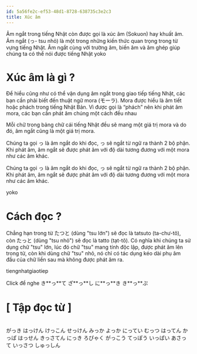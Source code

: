 ```yaml
---
id: 5a56fe2c-ef53-48d1-8728-638735c3e2c3
title: Xúc âm
---
```


<Intro>
Âm ngắt trong tiếng Nhật còn được gọi là xúc âm (Sokuon) hay khuất âm. Âm ngắt (っ- tsu nhỏ) là một trong những kiến thức quan trọng trong từ vựng tiếng Nhật. Âm ngắt cùng với trường âm, biến âm và âm ghép giúp chúng ta có thể nói được tiếng Nhật
</Intro>
<Via href="https://yoko.edu.vn/am-ngat-trong-tieng-nhat/">yoko</Via>

<InlineToc />

# Xúc âm là gì ?

Để hiểu cũng như có thể vận dụng âm ngắt trong giao tiếp tiếng Nhật, các bạn cần phải biết đến thuật ngữ mora (モーラ). Mora được hiểu là âm tiết hoặc phách trong tiếng Nhật Bản. Vì được gọi là “phách” nên khi phát âm mora, các bạn cần phát âm chúng một cách đều nhau

Mỗi chữ trong bảng chữ cái tiếng Nhật đều sẽ mang một giá trị mora và do đó, âm ngắt cũng là một giá trị mora.

Chúng ta gọi っ là âm ngắt do khi đọc, っ sẽ ngắt từ ngữ ra thành 2 bộ phận. Khi phát âm, âm ngắt sẽ được phát âm với độ dài tương đương với một mora như các âm khác.

Chúng ta gọi っ là âm ngắt do khi đọc, っ sẽ ngắt từ ngữ ra thành 2 bộ phận. Khi phát âm, âm ngắt sẽ được phát âm với độ dài tương đương với một mora như các âm khác.

<Via href="https://yoko.edu.vn/am-ngat-trong-tieng-nhat/">yoko</Via>


# Cách đọc ?

Chẳng hạn trong từ たつと (dùng "tsu lớn") sẽ đọc là tatsuto (ta-chư-tô), còn たっと (dùng "tsu nhỏ") sẽ đọc là tatto (tạt-tô). Có nghĩa khi chúng ta sử dụng chữ "tsu" lớn, lúc đó chữ "tsu" mang tính độc lập, được phát âm lên trong từ, còn khi dùng chữ "tsu" nhỏ, nó chỉ có tác dụng kéo dài phụ âm đầu của chữ liền sau mà không được phát âm ra.

<Via href="http://tiengnhatgiaotiep.edu.vn/xuc-am-tieng-nhat.html">tiengnhatgiaotiep</Via>

<Note>
  Click để nghe
</Note>

<JaWL m={4}>
  <Speak k="切手"><Kanji>き**っ**て</Kanji></Speak>
  <Speak k="雑誌"><Kanji>ざ**っ**し</Kanji></Speak>
  <Speak k="日記"><Kanji>に**っ**き</Kanji></Speak>
  <Speak k="切符"><Kanji>き**っ**ぷ</Kanji></Speak>
</JaWL>


# [ Tập đọc từ ]
<br/>

<JaWL m={4}>
 <Kanji>がっき</Kanji>
 <Kanji>はっけん</Kanji>
 <Kanji>けっこん</Kanji>
 <Kanji>せっけん</Kanji>
</JaWL>

<JaWL m={4}>
 <Kanji>みっか</Kanji>
 <Kanji>よっか</Kanji>
 <Kanji>にってい</Kanji>
 <Kanji>むっつ</Kanji>
</JaWL>

<JaWL m={4}>
 <Kanji>はってん</Kanji>
 <Kanji>かっぱ</Kanji>
 <Kanji>はっせん</Kanji>
 <Kanji>きっさてん</Kanji>
</JaWL>

<JaWL m={4}>
 <Kanji>にっき</Kanji>
 <Kanji>ろぴゃく</Kanji>
 <Kanji>がっこう</Kanji>
 <Kanji>てっぽう</Kanji>
</JaWL>

<JaWL m={4}>
 <Kanji>いっぱい</Kanji>
 <Kanji>あさって</Kanji>
 <Kanji>いっさつ</Kanji>
 <Kanji>しゅっしん</Kanji>
</JaWL>

